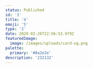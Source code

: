 ```yaml
---
status: Published
id: '3'
title: '4'
emoji: '5'
type: '2'
date: 2020-02-26T22:56:53.979Z
featuredImage:
  image: /images/uploads/card-og.png
palette:
  primary: '#8a2e2e'
description: '232132'
---
```


